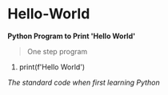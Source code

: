 # Hello-World
**Python Program to Print 'Hello World'**
> One step program
1. print(f'Hello World')


*The standard code when first learning Python*
